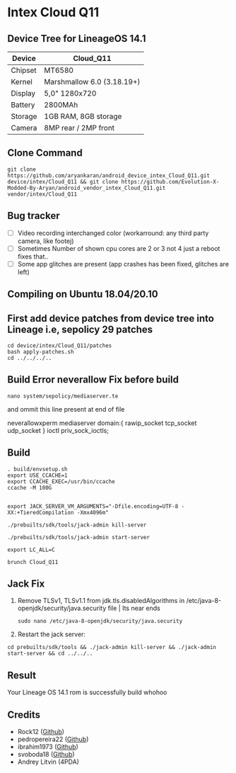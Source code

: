 Intex Cloud Q11
===========
Device Tree for LineageOS 14.1
------------------

| Device | Cloud_Q11 |
| ------ | ------ |
| Chipset | MT6580 |
| Kernel | Marshmallow 6.0 (3.18.19+) |
| Display | 5,0" 1280x720 |
| Battery | 2800MAh |
| Storage | 1GB RAM, 8GB storage |
| Camera | 8MP rear / 2MP front |

Clone Command
---
```
git clone https://github.com/aryankaran/android_device_intex_Cloud_Q11.git device/intex/Cloud_Q11 && git clone https://github.com/Evolution-X-Modded-By-Aryan/android_vendor_intex_Cloud_Q11.git vendor/intex/Cloud_Q11
```
Bug	tracker
---------------
- [ ] Video recording interchanged color (workarround: any third party camera, like footej)
- [ ] Sometimes Number of shown cpu cores are 2 or 3 not 4 just a reboot fixes that..
- [ ] Some app glitches are present (app crashes has been fixed, glitches are left)

Compiling on Ubuntu 18.04/20.10
---------------

First add device patches from device tree into Lineage i.e, sepolicy 29 patches
---------------
```
cd device/intex/Cloud_Q11/patches
bash apply-patches.sh
cd ../../../..
```

Build Error neverallow Fix before build
---------------
```
nano system/sepolicy/mediaserver.te
```
and ommit this line present at end of file

neverallowxperm mediaserver domain:{ rawip_socket tcp_socket udp_socket } ioctl priv_sock_ioctls;

Build
---------------
```
. build/envsetup.sh
export USE_CCACHE=1
export CCACHE_EXEC=/usr/bin/ccache
ccache -M 100G
```
```

export JACK_SERVER_VM_ARGUMENTS="-Dfile.encoding=UTF-8 -XX:+TieredCompilation -Xmx4096m"

./prebuilts/sdk/tools/jack-admin kill-server

./prebuilts/sdk/tools/jack-admin start-server

export LC_ALL=C

brunch Cloud_Q11
```
Jack Fix 
---------------

1. Remove TLSv1, TLSv1.1 from jdk.tls.disabledAlgorithms in /etc/java-8-openjdk/security/java.security file | Its near ends
   ```
   sudo nano /etc/java-8-openjdk/security/java.security
   ```
3. Restart the jack server:
```
cd prebuilts/sdk/tools && ./jack-admin kill-server && ./jack-admin start-server && cd ../../..
```

Result
---------------

Your Lineage OS 14.1 rom is successfully build whohoo

Credits
---------------
* Rock12 ([Github](https://github.com/rock12))
* pedropereira22 ([Github](https://github.com/pedropereira22))
* ibrahim1973 ([Github](https://github.com/ibrahim1973))
* svoboda18 ([Github](https://github.com/svoboda18))
* Andrey Litvin (4PDA)
